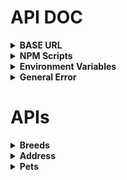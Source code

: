 # API DOC

<details>

<summary><strong>BASE URL</strong></summary>

`http://localhost:${process.env.PORT || 3000}/api`

</details>

<details>

<summary><strong>NPM Scripts</strong></summary>

`npm run start`: start server

`npm run dev`: start server in development mode

`npm run seed`: seed data to the database

`npm run reset`: reset the database with seed data

</details>

<details>

<summary><strong>Environment Variables</strong></summary>

```
# 伺服器端口
PORT =
```

</details>

<details>

<summary><strong>General Error</strong></summary>

```
{
    "statusType": "Client Error",
    "statusCode": "404 Not Found",
    "message": "Can't find ${req.originalUrl} on the server."
}
```

```
{
    "statusType": "Server Error (SequelizeDatabaseError, SequelizeConnectionError...)",
    "statusCode": "500 Internal Server Error",
    "message": "Database or ORM Error"
}
```

```
{
    "statusType": "Server Error (TypeError, ReferenceError...)",
    "statusCode": "500 Internal Server Error",
    "message": "Programming Error"
}
```

</details>

# APIs

<details>

<summary><strong>Breeds</strong></summary>

<details>

<summary style="color: black; background: #f5f5f5;">
<strong>GET /breeds</strong></summary>

**Response (Success) :**

```
{
    "statusType": "Success",
    "statusCode": "200 OK",
    "message": "Get all Breeds table data successfully.",
    "result": [
        {
            "id": 1,
            "name": "Weimaraner",
            "createdAt": "2024-06-11T12:38:20.000Z",
            "updatedAt": "2024-06-11T12:38:20.000Z"
        },
        {...}
    ]
}
```

**Response (Error) :**

```
No custom operational error.
```

</details>

<details>

<summary style="color: black; background: #f5f5f5;">
<strong>GET /breeds/:breedId</strong></summary>

**Parameter :** `breedId`

**Response (Success) :**

```
{
    "statusType": "Success",
    "statusCode": "200 OK",
    "message": "Get Breeds table data from id 1 successfully.",
    "result": {
        "id": 1,
        "name": "Weimaraner",
        "createdAt": "2024-06-11T12:38:20.000Z",
        "updatedAt": "2024-06-11T12:38:20.000Z"
    }
}
```

**Response (Error) :**

```
{
    "statusType": "Client Error",
    "statusCode": "400 Bad Request",
    "message": "Invalid parameter id. It must be a positive integer."
}
```

```
{
    "statusType": "Client Error",
    "statusCode": "404 Not Found",
    "message": "Table data not found with parameter or body id."
}
```

</details>

<details>

<summary style="color: black; background: #f5f5f5;">
<strong>POST /breeds</strong></summary>

**Body :**

| Field | Required | Type | Note   |
| ----- | -------- | ---- | ------ |
| name  | O        | str  | unique |

**Response (Success) :**

```
{
    "statusType": "Success",
    "statusCode": "201 Created",
    "message": "Created new Breeds table data successfully.",
    "result": {
        "id": 12,
        "name": "Curly-Coated Retriever",
        "updatedAt": "2024-06-12T02:57:51.042Z",
        "createdAt": "2024-06-12T02:57:51.042Z"
    }
}
```

**Response (Error) :**

```
{
    "statusType": "Client Error",
    "statusCode": "400 Bad Request",
    "message": "Name is required"
    "message": "Name must be a string"
    "message": "Name is not allowed to be empty"
}
```

```
{
    "statusType": "Server Error (SequelizeUniqueConstraintError)",
    "statusCode": "500 Internal Server Error",
    "message": "The value '${value}' for the field 'name' already exists."
}
```

</details>

<details>

<summary style="color: black; background: #f5f5f5;">
<strong>PUT /breeds/:breedId</strong></summary>

**Parameter :** `breedId`

**Body :**

| Field | Required | Type | Note   |
| ----- | -------- | ---- | ------ |
| name  | O        | str  | unique |

**Response (Success) :**

```
{
    "statusType": "Success",
    "statusCode": "200 OK",
    "message": "Updated table data with id 1 successfully."
}
```

**Response (Error) :**

```
{
    "statusType": "Client Error",
    "statusCode": "400 Bad Request",
    "message": "Name is required"
    "message": "Name must be a string"
    "message": "Name is not allowed to be empty"
}
```

```
{
    "statusType": "Client Error",
    "statusCode": "400 Bad Request",
    "message": "Invalid parameter id. It must be a positive integer."
}
```

```
{
    "statusType": "Client Error",
    "statusCode": "404 Not Found",
    "message": "Table data not found with parameter or body id."
}
```

```
{
    "statusType": "Server Error (SequelizeUniqueConstraintError)",
    "statusCode": "500 Internal Server Error",
    "message": "The value '${value}' for the field 'name' already exists."
}
```

</details>

<details>

<summary style="color: black; background: #f5f5f5;">
<strong>DELETE /breeds/:breedId</strong></summary>

**Parameter :** `breedId`

**Response (Success) :**

```
{
    "statusType": "Success",
    "statusCode": "200 OK",
    "message": "Deleted table data with id 1 successfully."
}
```

**Response (Error) :**

```
{
    "statusType": "Client Error",
    "statusCode": "400 Bad Request",
    "message": "Invalid parameter id. It must be a positive integer."
}
```

```
{
    "statusType": "Client Error",
    "statusCode": "404 Not Found",
    "message": "Table data not found with parameter or body id."
}
```

</details>

</details>

<details>

<summary><strong>Address</strong></summary>

<details>

<summary style="color: black; background: #f5f5f5;">
<strong>GET /address/cities</strong></summary>

**Response (Success) :**

```
{
    "statusType": "Success",
    "statusCode": "200 OK",
    "message": "Get all Cities table data successfully.",
    "result": [
        {
            "id": 1,
            "name": "宜蘭縣",
            "createdAt": "2024-06-12T12:48:58.000Z",
            "updatedAt": "2024-06-12T12:48:58.000Z"
        },
        {...}
    ]
}
```

**Response (Error) :**

```
No custom operational error.
```

</details>

<details>

<summary style="color: black; background: #f5f5f5;">
<strong>GET /address/cities/:cityId</strong></summary>

**Parameter :** `cityId`

**Response (Success) :**

```
{
    "statusType": "Success",
    "statusCode": "200 OK",
    "message": "Get Breeds table data from id 1 successfully.",
    "result": {
        "id": 1,
        "name": "宜蘭縣",
        "createdAt": "2024-06-12T12:48:58.000Z",
        "updatedAt": "2024-06-12T12:48:58.000Z",
        "districts": [
            {
                "id": 2,
                "name": "大同鄉",
                "cityId": 1,
                "createdAt": "2024-06-12T12:48:58.000Z",
                "updatedAt": "2024-06-12T12:48:58.000Z"
            },
            {...}
        ]
    }
}
```

**Response (Error) :**

```
{
    "statusType": "Client Error",
    "statusCode": "400 Bad Request",
    "message": "Invalid parameter id. It must be a positive integer."
}
```

```
{
    "statusType": "Client Error",
    "statusCode": "404 Not Found",
    "message": "Table data not found with parameter or body id."
}
```

</details>

<details>

<summary style="color: black; background: #f5f5f5;">
<strong>GET /address/districts</strong></summary>

**Body :**

| Field  | Required | Type    | Note        |
| ------ | -------- | ------- | ----------- |
| limit  | X        | str/int | default: 10 |
| offset | X        | str/int | default: 0  |

**Response (Success) :**

```
{
    "statusType": "Success",
    "statusCode": "200 OK",
    "message": "Get all Districts table data successfully.",
    "result": [
        {
            "id": 2,
            "name": "大同鄉",
            "cityId": 1,
            "createdAt": "2024-06-12T12:48:58.000Z",
            "updatedAt": "2024-06-12T12:48:58.000Z"
        },
        {...}
    ]
}
```

**Response (Error) :**

```
{
    "statusType": "Client Error",
    "statusCode": "400 Bad Request",
    "message": "Limit must be a number"
    "message": "Limit must be greater than or equal to 0"
    "message": "Limit must be an integer"
    "message": "offset must be a number"
    "message": "offset must be greater than or equal to 0"
    "message": "offset must be an integer"
}
```

</details>

<details>

<summary style="color: black; background: #f5f5f5;">
<strong>GET /address/districts/:districtId</strong></summary>

**Parameter :** `districtId`

**Response (Success) :**

```
{
    "statusType": "Success",
    "statusCode": "200 OK",
    "message": "Get Districts table data from id 1 successfully.",
    "result": {
        "id": 1,
        "name": "三星鄉",
        "cityId": 1,
        "createdAt": "2024-06-12T12:48:58.000Z",
        "updatedAt": "2024-06-12T12:48:58.000Z",
        "roads": [
            {
                "id": 2,
                "name": "人和一路",
                "districtId": 1,
                "createdAt": "2024-06-12T12:48:58.000Z",
                "updatedAt": "2024-06-12T12:48:58.000Z"
            },
            {...}
        ]
    }
}
```

**Response (Error) :**

```
{
    "statusType": "Client Error",
    "statusCode": "400 Bad Request",
    "message": "Invalid parameter id. It must be a positive integer."
}
```

```
{
    "statusType": "Client Error",
    "statusCode": "404 Not Found",
    "message": "Table data not found with parameter or body id."
}
```

</details>

<details>

<summary style="color: black; background: #f5f5f5;">
<strong>GET /address/roads</strong></summary>

**Body :**

| Field  | Required | Type    | Note        |
| ------ | -------- | ------- | ----------- |
| limit  | X        | str/int | default: 10 |
| offset | X        | str/int | default: 0  |

**Response (Success) :**

```
{
    "statusType": "Success",
    "statusCode": "200 OK",
    "message": "Get all Roads table data successfully.",
    "result": [
        {
            "id": 2,
            "name": "人和一路",
            "districtId": 1,
            "createdAt": "2024-06-12T12:48:58.000Z",
            "updatedAt": "2024-06-12T12:48:58.000Z"
        },
        {...}
    ]
}
```

**Response (Error) :**

```
{
    "statusType": "Client Error",
    "statusCode": "400 Bad Request",
    "message": "Limit must be a number"
    "message": "Limit must be greater than or equal to 0"
    "message": "Limit must be an integer"
    "message": "offset must be a number"
    "message": "offset must be greater than or equal to 0"
    "message": "offset must be an integer"
}
```

</details>

<details>

<summary style="color: black; background: #f5f5f5;">
<strong>GET /address/roads/:roadId</strong></summary>

**Parameter :** `roadId`

**Response (Success) :**

```
{
    "statusType": "Success",
    "statusCode": "200 OK",
    "message": "Get Roads table data from id 1 successfully.",
    "result": {
        "id": 1,
        "name": "廣洲仔路",
        "districtId": 1,
        "createdAt": "2024-06-12T12:11:22.000Z",
        "updatedAt": "2024-06-12T12:11:22.000Z"
    }
}
```

**Response (Error) :**

```
{
    "statusType": "Client Error",
    "statusCode": "400 Bad Request",
    "message": "Invalid parameter id. It must be a positive integer."
}
```

```
{
    "statusType": "Client Error",
    "statusCode": "404 Not Found",
    "message": "Table data not found with parameter or body id."
}
```

</details>

</details>

<details>

<summary><strong>Pets</strong></summary>

<details>

<summary style="color: black; background: #f5f5f5;">
<strong>GET /pets</strong></summary>

**Response (Success) :**

```
{
    "statusType": "Success",
    "statusCode": "200 OK",
    "message": "Get all Pets table data successfully.",
    "result": [
        {
            "id": 1,
            "name": "Amiya",
            "age": 2,
            "size": "large",
            "image": "https://loremflickr.com/320/240/dog/?random=17.28810770319662",
            "breedId": 11,
            "createdAt": "2024-06-12T12:48:58.000Z",
            "updatedAt": "2024-06-12T12:48:58.000Z",
            "breed": {
                "id": 11,
                "name": "Other",
                "createdAt": "2024-06-12T12:48:55.000Z",
                "updatedAt": "2024-06-12T12:48:55.000Z"
            }
        },
        {...}
    ]
}
```

**Response (Error) :**

```
No custom operational error.
```

</details>

<details>

<summary style="color: black; background: #f5f5f5;">
<strong>GET /pets/:petId</strong></summary>

**Parameter :** `petId`

**Response (Success) :**

```
{
    "statusType": "Success",
    "statusCode": "200 OK",
    "message": "Get Pets table data from id 1 successfully.",
    "result": {
        "id": 1,
        "name": "Amiya",
        "age": 2,
        "size": "large",
        "image": "https://loremflickr.com/320/240/dog/?random=17.28810770319662",
        "breedId": 11,
        "createdAt": "2024-06-12T12:48:58.000Z",
        "updatedAt": "2024-06-12T12:48:58.000Z",
        "breed": {
            "id": 11,
            "name": "Other",
            "createdAt": "2024-06-12T12:48:55.000Z",
            "updatedAt": "2024-06-12T12:48:55.000Z"
        }
    }
}
```

**Response (Error) :**

```
{
    "statusType": "Client Error",
    "statusCode": "400 Bad Request",
    "message": "Invalid parameter id. It must be a positive integer."
}
```

```
{
    "statusType": "Client Error",
    "statusCode": "404 Not Found",
    "message": "Table data not found with parameter or body id."
}
```

</details>

<details>

<summary style="color: black; background: #f5f5f5;">
<strong>POST /pets</strong></summary>

**Body :**

| Field   | Required | Type | Note                 |
| ------- | -------- | ---- | -------------------- |
| name    | O        | str  |                      |
| age     | O        | int  | positive             |
| size    | O        | str  | small, medium, large |
| image   | X        | str  |                      |
| breedId | O        | int  |                      |

**Response (Success) :**

```
{
    "statusType": "Success",
    "statusCode": "201 Created",
    "message": "Created new Breeds table data successfully.",
    "result": {
        "id": 12,
        "name": "Curly-Coated Retriever",
        "updatedAt": "2024-06-12T02:57:51.042Z",
        "createdAt": "2024-06-12T02:57:51.042Z"
    }
}
```

**Response (Error) :**

```
{
    "statusType": "Client Error",
    "statusCode": "400 Bad Request",
    "message": "Name is required"
    "message": "Name must be a string"
    "message": "Name is not allowed to be empty"
    "message": "Age is required"
    "message": "Age must be an integer"
    "message": "Age must be a positive number"
    "message": "Age must be a number"
    "message": "Size must be one of [small, medium, large]"
    "message": "Image must be a string"
    "message": "breedId is required"
    "message": "breedId must be an integer"
    "message": "breedId must be a positive number"
    "message": "breedId must be a number"
}
```

```
{
    "statusType": "Client Error",
    "statusCode": "404 Not Found",
    "message": "Table data not found with parameter or body id."
}

```

```
{
    "statusType": "Server Error (SequelizeUniqueConstraintError)",
    "statusCode": "500 Internal Server Error",
    "message": "The value '${value}' for the field 'name' already exists."
}
```

</details>

</details>
